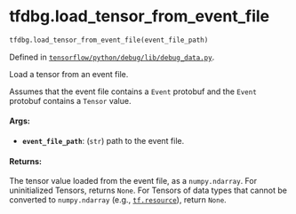 <div itemscope itemtype="http://developers.google.com/ReferenceObject">
<meta itemprop="name" content="tfdbg.load_tensor_from_event_file" />
<meta itemprop="path" content="Stable" />
</div>

# tfdbg.load_tensor_from_event_file

``` python
tfdbg.load_tensor_from_event_file(event_file_path)
```



Defined in [`tensorflow/python/debug/lib/debug_data.py`](/code/stable/tensorflow/python/debug/lib/debug_data.py).

Load a tensor from an event file.

Assumes that the event file contains a `Event` protobuf and the `Event`
protobuf contains a `Tensor` value.

#### Args:

* <b>`event_file_path`</b>: (`str`) path to the event file.


#### Returns:

The tensor value loaded from the event file, as a `numpy.ndarray`. For
uninitialized Tensors, returns `None`. For Tensors of data types that
cannot be converted to `numpy.ndarray` (e.g., <a href="../tf/dtypes.md#resource"><code>tf.resource</code></a>), return
`None`.